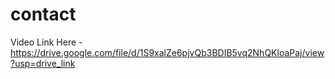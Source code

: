 # contact

Video Link Here - https://drive.google.com/file/d/1S9xalZe6pjvQb3BDIB5vq2NhQKloaPaj/view?usp=drive_link
